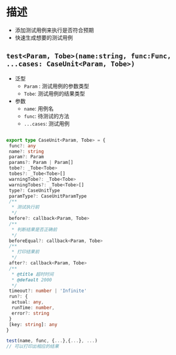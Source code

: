 # 描述

- 添加测试用例来执行是否符合预期
- 快速生成想要的测试用例

## `test<Param, Tobe>(name:string, func:Func, ...cases: CaseUnit<Param, Tobe>)`

- 泛型
  - `Param` : 测试用例的参数类型
  - `Tobe`: 测试用例的结果类型
- 参数
  - `name`: 用例名
  - `func`: 待测试的方法
  - `...cases`: 测试用例

```ts

export type CaseUnit<Param, Tobe> = {
 func?: any
 name?: string
 param?: Param
 params?: Param | Param[]
 tobe?: _Tobe<Tobe>
 tobes?: _Tobe<Tobe>[]
 warningTobe?: _Tobe<Tobe>
 warningTobes?: _Tobe<Tobe>[]
 type?: CaseUnitType
 paramType?: CaseUnitParamType
 /**
  * 测试执行前
  */
 before?: callback<Param, Tobe>
 /**
  * 判断结果是否正确前
  */
 beforeEqual?: callback<Param, Tobe>
 /**
  * 打印结果前
  */
 after?: callback<Param, Tobe>
 /**
  * @title 超时时间
  * @default 2000
  */
 timeout?: number | 'Infinite'
 run?: {
  actual: any,
  runTime: number,
  error?: string
 }
 [key: string]: any
}

test(name, func, {...},{...}, ...)
// 可以打印出相应的结果
```
